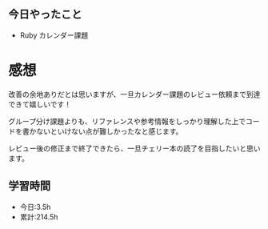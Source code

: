 ## 今日やったこと
- Ruby カレンダー課題  
 
# 感想
改善の余地ありだとは思いますが、一旦カレンダー課題のレビュー依頼まで到達できて嬉しいです！

グループ分け課題よりも、リファレンスや参考情報をしっかり理解した上でコードを書かないといけない点が難しかったなと感じます。

レビュー後の修正まで終了できたら、一旦チェリー本の読了を目指したいと思います。

## 学習時間
- 今日:3.5h
- 累計:214.5h
